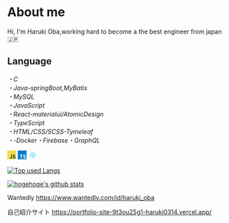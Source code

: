 # About me
Hi, I'm Haruki Oba,working hard to become a the best engineer from japan🇯🇵

## Language
*・C*  
*・Java-springBoot,MyBatis*  
*・MySQL*  
*・JavaScript*  
*・React-materialui/AtomicDesign*  
*・TypeScript*  
*・HTML/CSS/SCSS-Tymeleaf*    
*・-Docker・Firebase・GraphQL*     

<code><img height="20" alt="javascript" src="https://raw.githubusercontent.com/github/explore/80688e429a7d4ef2fca1e82350fe8e3517d3494d/topics/javascript/javascript.png"></code>
<code><img height="20" alt="typescript" src="https://raw.githubusercontent.com/github/explore/80688e429a7d4ef2fca1e82350fe8e3517d3494d/topics/typescript/typescript.png"></code>
<code><img height="20" alt="react" src="https://raw.githubusercontent.com/github/explore/80688e429a7d4ef2fca1e82350fe8e3517d3494d/topics/react/react.png"></code>

<!-- ソースコード統計 -->
[![Top used Langs](https://github-readme-stats.vercel.app/api/top-langs/?username=haruki0314&hide=html&langs_count=15&layout=compact&theme=vue-dark)](https://github.com/haruki0314/)




<!-- リポジトリステータス -->
[![hogehoge's github stats](https://github-readme-stats.vercel.app/api?username=haruki0314&hide=contribs&count_private=true&show_icons=true&theme=vue-dark)](https://github.com/haruki0314/)

Wantedly
https://www.wantedly.com/id/haruki_oba

自己紹介サイト
https://portfolio-site-9t3ou25g1-haruki0314.vercel.app/
